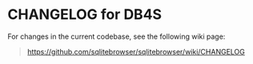 # CHANGELOG for DB4S

For changes in the current codebase, see the following wiki page:  
> https://github.com/sqlitebrowser/sqlitebrowser/wiki/CHANGELOG
